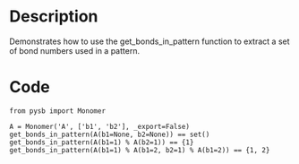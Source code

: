 # Description
Demonstrates how to use the get_bonds_in_pattern function to extract a set of bond numbers used in a pattern.

# Code
```
from pysb import Monomer

A = Monomer('A', ['b1', 'b2'], _export=False)
get_bonds_in_pattern(A(b1=None, b2=None)) == set()
get_bonds_in_pattern(A(b1=1) % A(b2=1)) == {1}
get_bonds_in_pattern(A(b1=1) % A(b1=2, b2=1) % A(b1=2)) == {1, 2}

```
